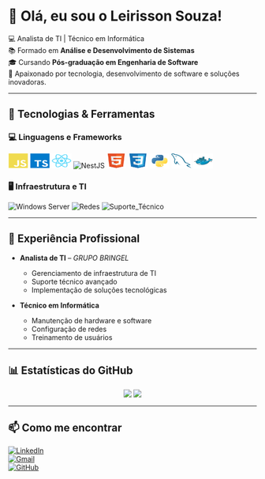 # 👋 Olá, eu sou o Leirisson Souza!  

💻 Analista de TI | Técnico em Informática  
📚 Formado em **Análise e Desenvolvimento de Sistemas**  
🎓 Cursando **Pós-graduação em Engenharia de Software**  
🚀 Apaixonado por tecnologia, desenvolvimento de software e soluções inovadoras.  

---

## 🔧 Tecnologias & Ferramentas  

### 💻 Linguagens e Frameworks
<div style="display: inline-block;">
  <img alt="JavaScript" height="30" width="40" src="https://raw.githubusercontent.com/devicons/devicon/master/icons/javascript/javascript-plain.svg">
  <img alt="TypeScript" height="30" width="40" src="https://raw.githubusercontent.com/devicons/devicon/master/icons/typescript/typescript-plain.svg">
  <img alt="React" height="30" width="40" src="https://raw.githubusercontent.com/devicons/devicon/master/icons/react/react-original.svg">
  <img alt="NestJS" height="30" width="40" src="https://nestjs.com/img/logo-small.svg">
  <img alt="HTML5" height="30" width="40" src="https://raw.githubusercontent.com/devicons/devicon/master/icons/html5/html5-original.svg">
  <img alt="CSS3" height="30" width="40" src="https://raw.githubusercontent.com/devicons/devicon/master/icons/css3/css3-original.svg">
  <img alt="Python" height="30" width="40" src="https://raw.githubusercontent.com/devicons/devicon/master/icons/python/python-original.svg">
  <img alt="MySQL" height="30" width="40" src="https://raw.githubusercontent.com/devicons/devicon/master/icons/mysql/mysql-original.svg">
  <img alt="Docker" height="30" width="40" src="https://raw.githubusercontent.com/devicons/devicon/master/icons/docker/docker-original.svg">
</div>

### 🖥️ Infraestrutura e TI
![Windows Server](https://img.shields.io/badge/Windows_Server-0078D6?style=for-the-badge&logo=windows&logoColor=white)
![Redes](https://img.shields.io/badge/Redes-Information_Technology-blue)
![Suporte_Técnico](https://img.shields.io/badge/Suporte_Técnico-Expertise-orange)

---

## 💼 Experiência Profissional

- **Analista de TI** – *GRUPO BRINGEL*  
  - Gerenciamento de infraestrutura de TI  
  - Suporte técnico avançado  
  - Implementação de soluções tecnológicas  

- **Técnico em Informática**  
  - Manutenção de hardware e software  
  - Configuração de redes  
  - Treinamento de usuários  

---

## 📊 Estatísticas do GitHub  

<div align="center">
  <img height="160em" src="https://github-readme-stats.vercel.app/api?username=leirisson&show_icons=true&theme=radical" />
  <img height="160em" src="https://github-readme-stats.vercel.app/api/top-langs/?username=leirisson&layout=compact&theme=radical" />
</div>

---

## 📫 Como me encontrar  
[![LinkedIn](https://img.shields.io/badge/LinkedIn-0077B5?style=for-the-badge&logo=linkedin&logoColor=white)](https://www.linkedin.com/in/leirisson-souza-dos-santos-00a89720b/)  
[![Gmail](https://img.shields.io/badge/Gmail-D14836?style=for-the-badge&logo=gmail&logoColor=white)](mailto:leirissonsouza99@gmail.com)  
[![GitHub](https://img.shields.io/badge/GitHub-100000?style=for-the-badge&logo=github&logoColor=white)](https://github.com/leirisson)  
